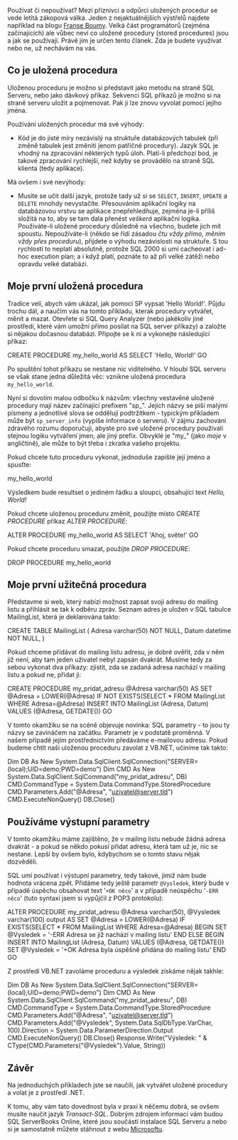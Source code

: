 <!-- dcterms:identifier = aspnetcz#15 -->
<!-- dcterms:title = Základy použití uložených procedur v .NET -->
<!-- dcterms:abstract = Používat či nepoužívat? Mezi příznivci a odpůrci uložených procedur se vede letitá zákopová válka. Velká část programátorů (zejména začínajících) ale vůbec neví co uložené procedury (stored procedures) jsou a jak se používají. Právě jim je určen tento článek. Zda je budete využívat nebo ne, už nechávám na vás. -->
<!-- np9:categoryId = 1 -->
<!-- x4w:category = Tipy, triky -->
<!-- np9:authorId = 1 -->
<!-- np9:authorEmail = michal.valasek@altairis.cz -->
<!-- dcterms:creator = Michal Altair Valášek -->
<!-- dcterms:created = 2005-01-22T00:17:23.627+01:00 -->
<!-- dcterms:dateAccepted = 2005-01-22T00:17:23.627+01:00 -->

Používat či nepoužívat? Mezi příznivci a odpůrci uložených procedur se vede letitá zákopová válka. Jeden z nejaktuálnějších výstřelů najdete například na blogu [Franse Boumy](http://weblogs.asp.net/fbouma/archive/2003/11/18/38178.aspx). Velká část programátorů (zejména začínajících) ale vůbec neví co uložené procedury (stored procedures) jsou a jak se používají. Právě jim je určen tento článek. Zda je budete využívat nebo ne, už nechávám na vás.

## Co je uložená procedura

Uloženou proceduru je možno si představit jako metodu na straně SQL Serveru, nebo jako dávkový příkaz. Sekvenci SQL příkazů je možno si na straně serveru uložit a pojmenovat. Pak ji lze znovu vyvolat pomocí jejího jména.

Používání uložených procedur má své výhody:

*   Kód je do jisté míry nezávislý na struktuře databázových tabulek (při změně tabulek jest změniti jenom patřičné procedury). Jazyk SQL je vhodný na zpracování některých typů úloh. Platí-li předchozí bod, je takové zpracování rychlejší, než kdyby se provádělo na straně SQL klienta (tedy aplikace). 

Má ovšem i své nevýhody:

*   Musíte se učit další jazyk, protože tady už si se `SELECT`, `INSERT`, `UPDATE` a `DELETE` mnohdy nevystačíte. Přesouváním aplikační logiky na databázovou vrstvu se aplikace znepřehledňuje, zejména je-li příliš složitá na to, aby se tam dala přenést *veškerá* aplikační logika. Používáte-li uložené procedury důsledně na všechno, budete jich mít spoustu. Nepoužíváte-li (někdo se řídí zásadou *čtu vždy přímo, měním vždy přes proceduru*), přijdete o výhodu nezávislosti na struktuře. S tou rychlostí to neplatí absolutně, protože SQL 2000 si umí cacheovat i ad-hoc execution plan; a i když platí, poznáte to až při velké zátěži nebo opravdu velké databázi. 

## Moje první uložená procedura

Tradice velí, abych vám ukázal, jak pomocí SP vypsat 'Hello World!'. Půjdu trochu dál, a naučím vás na tomto příkladu, kterak procedury vytvářet, měnit a mazat. Otevřete si SQL Query Analyzer (nebo jakékoliv jiné prostředí, které vám umožní přímo posílat na SQL server příkazy) a založte si nějakou dočasnou databázi. Připojte se k ní a vykonejte následující příkaz:

CREATE PROCEDURE my_hello_world AS SELECT 'Hello, World!' GO

Po spuštění tohot příkazu se nestane nic viditelného. V hloubi SQL serveru se však stane jedna důležitá věc: vznikne uložená procedura `my_hello_world`.

Nyní si dovolím malou odbočku k názvům: všechny vestavěné uložené procedury mají název začínající prefixem "sp_". Jejich názvy se píší malými písmeny a jednotlivé slova se oddělují podtržítkem - typickým příkladem může být `sp_server_info` (vypíše informace o serveru). V zájmu zachování zdravého rozumu doporučuji, abyste pro své uložené procedury používali stejnou logiku vytváření jmen, ale jiný prefix. Obvyklé je "my_" (jako *moje* v angličtině), ale může to být třeba i zkratka vašeho projektu.

Pokud chcete tuto proceduru vykonat, jednoduše zapište její jméno a spusťte:

my_hello_world

Výsledkem bude resultset o jediném řádku a sloupci, obsahující text *Hello, World!*

Pokud chcete uloženou proceduru změnit, použijte místo *CREATE PROCEDURE* příkaz *ALTER PROCEDURE*:

ALTER PROCEDURE my_hello_world AS SELECT 'Ahoj, světe!' GO 

Pokud chcete proceduru smazat, použijte *DROP PROCEDURE*:

DROP PROCEDURE my_hello_world

## Moje první užitečná procedura

Představme si web, který nabízí možnost zapsat svoji adresu do mailing listu a přihlásit se tak k odběru zpráv. Seznam adres je uložen v SQL tabulce MailingList, která je deklarována takto:

CREATE TABLE MailingList ( Adresa varchar(50) NOT NULL, Datum datetime NOT NULL, )

Pokud chceme přidávat do mailing listu adresu, je dobré ověřit, zda v něm již není, aby tam jeden uživatel nebyl zapsán dvakrát. Musíme tedy za sebou vykonat dva příkazy: zjistit, zda se zadaná adresa nachází v mailing listu a pokud ne, přidat ji:

CREATE PROCEDURE my_pridat_adresu @Adresa varchar(50) AS SET @Adresa = LOWER(@Adresa) IF NOT EXISTS(SELECT * FROM MailingList WHERE Adresa=@Adresa) INSERT INTO MailingList (Adresa, Datum) VALUES (@Adresa, GETDATE()) GO

V tomto okamžiku se na scéně objevuje novinka: SQL parametry - to jsou ty názvy se zavináčem na začátku. Parametr je v podstatě proměnná. V našem případě jejím prostřednictvím předáváme e-mailovou adresu. Pokud budeme chtít naši uloženou proceduru zavolat z VB.NET, učiníme tak takto:

Dim DB As New System.Data.SqlClient.SqlConnection("SERVER=(local);UID=demo;PWD=demo") Dim CMD As New System.Data.SqlClient.SqlCommand("my_pridat_adresu", DB) CMD.CommandType = System.Data.CommandType.StoredProcedure CMD.Parameters.Add("@Adresa", "uzivatel@server.tld") CMD.ExecuteNonQuery() DB.Close()

## Používáme výstupní parametry

V tomto okamžiku máme zajištěno, že v mailing listu nebude žádná adresa dvakrát - a pokud se někdo pokusí přidat adresu, která tam už je, nic se nestane. Lepší by ovšem bylo, kdybychom se o tomto stavu nějak dozvěděli.

SQL umí používat i výstupní parametry, tedy takové, jimiž nám bude hodnota vrácena zpět. Přidáme tedy ještě parametr `@Vysledek`, který bude v případě úspěchu obsahovat text '`+OK něco`' a v případě neúspěchu '`-ERR něco`' (tuto syntaxi jsem si vypůjčil z POP3 protokolu):

ALTER PROCEDURE my_pridat_adresu @Adresa varchar(50), @Vysledek varchar(100) output AS SET @Adresa = LOWER(@Adresa) IF EXISTS(SELECT * FROM MailingList WHERE Adresa=@Adresa) BEGIN SET @Vysledek = '-ERR Adresa se již nachází v mailing listu' END ELSE BEGIN INSERT INTO MailingList (Adresa, Datum) VALUES (@Adresa, GETDATE()) SET @Vysledek = '+OK Adresa byla úspěšně přidána do mailing listu' END GO

Z prostředí VB.NET zavoláme proceduru a výsledek získáme nějak takhle:

Dim DB As New System.Data.SqlClient.SqlConnection("SERVER=(local);UID=demo;PWD=demo") Dim CMD As New System.Data.SqlClient.SqlCommand("my_pridat_adresu", DB) CMD.CommandType = System.Data.CommandType.StoredProcedure CMD.Parameters.Add("@Adresa", "uzivatel@server.tld") CMD.Parameters.Add("@Vysledek", System.Data.SqlDbType.VarChar, 100).Direction = System.Data.ParameterDirection.Output CMD.ExecuteNonQuery() DB.Close() Response.Write("Výsledek: " & CType(CMD.Parameters("@Vysledek").Value, String))

## Závěr

Na jednoduchých příkladech jste se naučili, jak vytvářet uložené procedury a volat je z prostředí .NET.

K tomu, aby vám tato dovednost byla v praxi k něčemu dobrá, se ovšem musíte naučit jazyk *Transact-SQL*. Dobrým zdrojem informací vám budou SQL ServerBooks Online, které jsou součástí instalace SQL Serveru a nebo si je samostatně můžete stáhnout z webu [Microsoftu](http://www.microsoft.com/sql/techinfo/productdoc/2000/books.asp).